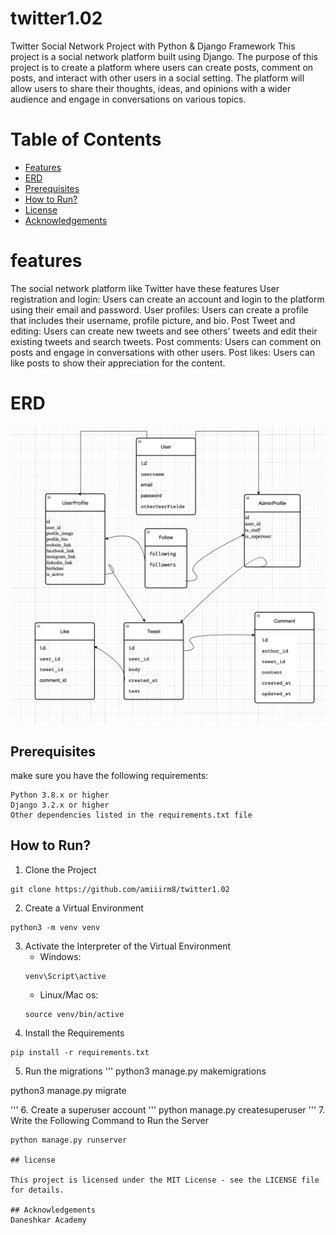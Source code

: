 # twitter1.02
Twitter Social Network Project with Python &amp; Django Framework
This project is a social network platform built using Django. The purpose of this project is to create a platform where users can create posts, comment on posts, and interact with other users in a social setting. The platform will allow users to share their thoughts, ideas, and opinions with a wider audience and engage in conversations on various topics.
# Table of Contents

- [Features](#features)
- [ERD](#ERD)
- [Prerequisites](#prerequisites)
- [How to Run?](#HowtoRun?)
- [License](#license)
- [Acknowledgements](#acknowledgements)

# features
The social network platform like Twitter have these features
User registration and login: Users can create an account and login to the platform using their email and password.
User profiles: Users can create a profile that includes their username, profile picture, and bio.
Post Tweet and editing: Users can create new tweets and see others' tweets and edit their existing tweets and search tweets.
Post comments: Users can comment on posts and engage in conversations with other users.
Post likes: Users can like posts to show their appreciation for the content.

# ERD
<img src="tweeter_ERD.jpg">



## Prerequisites

make sure you have the following requirements:

    Python 3.8.x or higher
    Django 3.2.x or higher
    Other dependencies listed in the requirements.txt file
    
## How to Run?
1. Clone the Project
```
git clone https://github.com/amiiirm8/twitter1.02
```
2. Create a Virtual Environment
```
python3 -m venv venv
```
3. Activate the Interpreter of the Virtual Environment
    * Windows:
    ```
    venv\Script\active
    ```
    * Linux/Mac os:
    ```
    source venv/bin/active
    ```
4. Install the Requirements
```
pip install -r requirements.txt
```

5. Run the migrations
'''
python3 manage.py makemigrations

python3 manage.py migrate

'''
6. Create a superuser account
'''
python manage.py createsuperuser
'''
7. Write the Following Command to Run the Server
```
python manage.py runserver

## license

This project is licensed under the MIT License - see the LICENSE file for details.

## Acknowledgements
Daneshkar Academy
